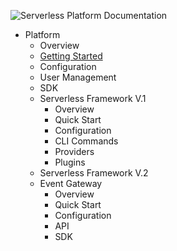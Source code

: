 ![Serverless Platform Documentation](https://s3.amazonaws.com/assets.github.serverless/readme-serverless-platform-documentation-2.jpg)

* Platform
  * Overview
  * [Getting Started](./getting-started.md)
  * Configuration
  * User Management
  * SDK
  * Serverless Framework V.1
    * Overview
    * Quick Start
    * Configuration
    * CLI Commands
    * Providers
    * Plugins
  * Serverless Framework V.2
  * Event Gateway
    * Overview
    * Quick Start
    * Configuration
    * API
    * SDK
